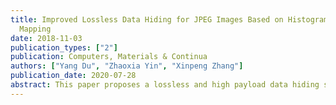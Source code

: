 ```yaml
---
title: Improved Lossless Data Hiding for JPEG Images Based on Histogram Modification
  Mapping
date: 2018-11-03
publication_types: ["2"] 
publication: Computers, Materials & Continua
authors: ["Yang Du", "Zhaoxia Yin", "Xinpeng Zhang"]
publication_date: 2020-07-28
abstract: This paper proposes a lossless and high payload data hiding scheme for JPEG images by histogram modification. The most in JPEG bitstream consists of a sequence of VLCs (variable length codes) and the appended bits. Each VLC has a corresponding RLV (run/length value) to record the AC/DC coefficients. To achieve lossless data hiding with high payload, we shift the histogram of VLCs and modify the DHT segment to embed data. Since we sort the histogram of VLCs in descending order, the filesize expansion is limited. The paper’s key contribution includes Lossless data hiding, less filesize expansion in identical pay-load and higher embedding efficiency.
---
```

